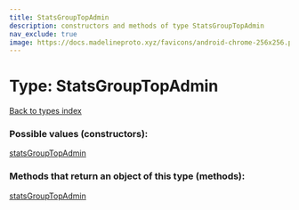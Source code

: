 ```yaml
---
title: StatsGroupTopAdmin
description: constructors and methods of type StatsGroupTopAdmin
nav_exclude: true
image: https://docs.madelineproto.xyz/favicons/android-chrome-256x256.png
---
```

# Type: StatsGroupTopAdmin
[Back to types index](index.md)



### Possible values (constructors):

[statsGroupTopAdmin](../constructors/statsGroupTopAdmin.md)  



### Methods that return an object of this type (methods):



[statsGroupTopAdmin](../constructors/statsGroupTopAdmin.md)  

